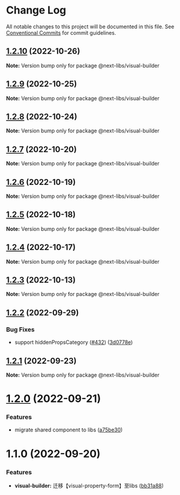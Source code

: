 # Change Log

All notable changes to this project will be documented in this file.
See [Conventional Commits](https://conventionalcommits.org) for commit guidelines.

## [1.2.10](https://github.com/easyops-cn/next-libs/compare/@next-libs/visual-builder@1.2.9...@next-libs/visual-builder@1.2.10) (2022-10-26)

**Note:** Version bump only for package @next-libs/visual-builder





## [1.2.9](https://github.com/easyops-cn/next-libs/compare/@next-libs/visual-builder@1.2.8...@next-libs/visual-builder@1.2.9) (2022-10-25)

**Note:** Version bump only for package @next-libs/visual-builder





## [1.2.8](https://github.com/easyops-cn/next-libs/compare/@next-libs/visual-builder@1.2.7...@next-libs/visual-builder@1.2.8) (2022-10-24)

**Note:** Version bump only for package @next-libs/visual-builder





## [1.2.7](https://github.com/easyops-cn/next-libs/compare/@next-libs/visual-builder@1.2.6...@next-libs/visual-builder@1.2.7) (2022-10-20)

**Note:** Version bump only for package @next-libs/visual-builder





## [1.2.6](https://github.com/easyops-cn/next-libs/compare/@next-libs/visual-builder@1.2.5...@next-libs/visual-builder@1.2.6) (2022-10-19)

**Note:** Version bump only for package @next-libs/visual-builder





## [1.2.5](https://github.com/easyops-cn/next-libs/compare/@next-libs/visual-builder@1.2.4...@next-libs/visual-builder@1.2.5) (2022-10-18)

**Note:** Version bump only for package @next-libs/visual-builder





## [1.2.4](https://github.com/easyops-cn/next-libs/compare/@next-libs/visual-builder@1.2.3...@next-libs/visual-builder@1.2.4) (2022-10-17)

**Note:** Version bump only for package @next-libs/visual-builder





## [1.2.3](https://github.com/easyops-cn/next-libs/compare/@next-libs/visual-builder@1.2.2...@next-libs/visual-builder@1.2.3) (2022-10-13)

**Note:** Version bump only for package @next-libs/visual-builder





## [1.2.2](https://github.com/easyops-cn/next-libs/compare/@next-libs/visual-builder@1.2.1...@next-libs/visual-builder@1.2.2) (2022-09-29)


### Bug Fixes

* support hiddenPropsCategory ([#432](https://github.com/easyops-cn/next-libs/issues/432)) ([3d0778e](https://github.com/easyops-cn/next-libs/commit/3d0778eac32f532b031cb0ad67ba1daac441370c))





## [1.2.1](https://github.com/easyops-cn/next-libs/compare/@next-libs/visual-builder@1.2.0...@next-libs/visual-builder@1.2.1) (2022-09-23)

**Note:** Version bump only for package @next-libs/visual-builder





# [1.2.0](https://github.com/easyops-cn/next-libs/compare/@next-libs/visual-builder@1.1.0...@next-libs/visual-builder@1.2.0) (2022-09-21)


### Features

* migrate shared component to libs ([a75be30](https://github.com/easyops-cn/next-libs/commit/a75be3028288fc5f73fef0a02105fb605ad0feeb))





# 1.1.0 (2022-09-20)


### Features

* **visual-builder:** 迁移【visual-property-form】至libs ([bb31a88](https://github.com/easyops-cn/next-libs/commit/bb31a883378a208ae271f2e8c792b049821b6596))
